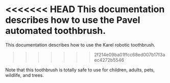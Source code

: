 <<<<<<< HEAD
This documentation describes how to use the Pavel automated toothbrush. 
=======
This documentation describes how to use the Karel robotic toothbrush. 
>>>>>>> 2f214e09ba01ffcc68ed007b17f3aec4272b5546

Note that this toothbrush is totally safe to use for children, adults, pets, wildlife, and trees.
